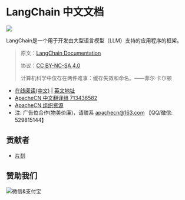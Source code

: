 # LangChain 中文文档

![](img/logo.png)

LangChain是一个用于开发由大型语言模型（LLM）支持的应用程序的框架。

> 原文：[LangChain Documentation](https://python.langchain.com/docs/get_started/introduction/)
>
> 协议：[CC BY-NC-SA 4.0](http://creativecommons.org/licenses/by-nc-sa/4.0/)
>
> 计算机科学中仅存在两件难事：缓存失效和命名。——菲尔·卡尔顿

* [在线阅读(中文)](https://langchain.apachecn.org) | [英文地址](https://python.langchain.com/docs/get_started/introduction/)
* [ApacheCN 中文翻译组 713436582](https://qm.qq.com/cgi-bin/qm/qr?k=5u_aAU-YlY3fH-m8meXTJzBEo2boQIUs&jump_from=webapi&authKey=CVZcReMt/vKdTXZBQ8ly+jWncXiSzzWOlrx5hybX5pSrKu6s0fvGX54+vHHlgYNt)
* [ApacheCN 组织资源](https://docs.apachecn.org/)
* 注: 广告位合作(物美价廉)，请联系 <apachecn@163.com> 【QQ/微信: 529815144】

## 贡献者

+   [片刻](https://github.com/jiangzhonglian)

## 赞助我们

<img src="http://data.apachecn.org/img/about/donate.jpg" alt="微信&支付宝" />
